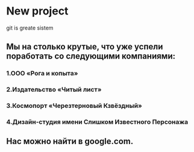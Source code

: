 # New project

git is greate sistem

## Мы на столько крутые, что уже успели поработать со следующими компаниями:

### 1.ООО «Рога и копыта»
### 2.Издательство «Читый лист»
### 3.Космопорт «Черезтерновый Кзвёздный»
### 4.Дизайн-студия имени Слишком Известного Персонажа

## Нас можно найти в google.com.